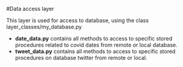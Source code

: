#Data access layer

This layer is used for access to database, using the class layer_classes/my_database.py 

- **date_data.py** contains all methods to access to specific stored procedures related to covid dates from remote or local database.
- **tweet_data.py** contains all methods to access to specific stored procedures on database twitter from remote or local.
